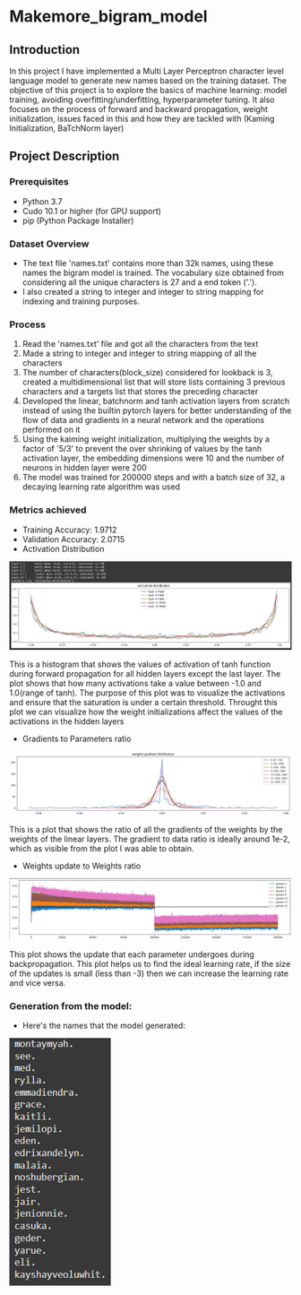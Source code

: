 #  Makemore_bigram_model

## Introduction
In this project I have implemented a Multi Layer Perceptron character level language model to generate new names based on the training dataset. The objective of this project is to explore the basics of machine learning: model training, avoiding overfitting/underfitting, hyperparameter tuning. It also focuses on the process of forward and backward propagation, weight initialization, issues faced in this and how they are tackled with (Kaming Initialization, BaTchNorm layer)

##  Project Description
###  Prerequisites
-  Python 3.7
-  Cudo 10.1 or higher (for GPU support)
-  pip (Python Package Installer)

###  Dataset Overview
-  The text file 'names.txt' contains more than 32k names, using these names the bigram model is trained. The vocabulary size obtained from considering all the unique characters is 27 and a end token ('.'). 
-  I also created a string to integer and integer to string mapping for indexing and training purposes.

###  Process
1.  Read the 'names.txt' file and got all the characters from the text
2.  Made a string to integer and integer to string mapping of all the characters
3.  The number of characters(block_size) considered for lookback is 3, created a multidimensional list that will store lists containing 3 previous characters and a targets list that stores the preceding character
4.  Developed the linear, batchnorm and tanh activation layers from scratch instead of using the builtin pytorch layers for better understanding of the flow of data and gradients in a neural network and the operations performed on it
5.  Using the kaiming weight initialization, multiplying the weights by a factor of '5/3' to prevent the over shrinking of values by the tanh activation layer, the embedding dimensions were 10 and the number of neurons in hidden layer were 200
6.  The model was trained for 200000 steps and with a batch size of 32, a decaying learning rate algorithm was used

### Metrics achieved
-  Training Accuracy: 1.9712
-  Validation Accuracy: 2.0715
-  Activation Distribution

![Activation distribution](Images/Activations&Saturations.png)

This is a histogram that shows the values of activation of tanh function during forward propagation for all hidden layers except the last layer. The plot shows that how many activations take a value between -1.0 and 1.0(range of tanh). The purpose of this plot was to visualize the activations and ensure that the saturation is under a certain threshold. Throught this plot we can visualize how the weight initializations affect the values of the activations in the hidden layers

-  Gradients to Parameters ratio

![Gradients to data ratio](Images/Gradients_to_data_ratio.png)

This is a plot that shows the ratio of all the gradients of the weights by the weights of the linear layers. The gradient to data ratio is ideally around 1e-2, which as visible from the plot I was able to obtain.

-  Weights update to Weights ratio

![Data_update_to_data_ratio](Images/Data_update_to_data_ratio.png)

This plot shows the update that each parameter undergoes during backpropagation. This plot helps us to find the ideal learning rate, if the size of the updates is small (less than -3) then we can increase the learning rate and vice versa. 

###  Generation from the model:
-  Here's the names that the model generated:
  
![image](Images/names.png)

